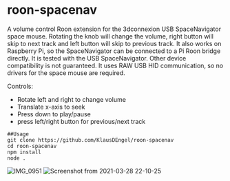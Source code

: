# roon-spacenav
A volume control Roon extension for the 3dconnexion USB SpaceNavigator space mouse. Rotating the knob will change the volume, right button will skip to next track and left button will skip to previous track. It also works on Raspberry Pi, so the SpaceNavigator can be connected to a Pi Roon bridge directly. It is tested with the USB SpaceNavigator. Other device compatibility is not guaranteed. It uses RAW USB HID communication, so no drivers for the space mouse are required.

Controls:
- Rotate left and right to change volume
- Translate x-axis to seek
- Press down to play/pause
- press left/right button for previous/next track 

```
##Usage
git clone https://github.com/KlausDEngel/roon-spacenav
cd roon-spacenav
npm install
node .
```
![IMG_0951](https://user-images.githubusercontent.com/81231318/112766515-84fe4700-9012-11eb-8191-0868e71a81c6.jpg)
![Screenshot from 2021-03-28 22-10-25](https://user-images.githubusercontent.com/81231318/112766548-95162680-9012-11eb-9651-d4067045e072.png)
